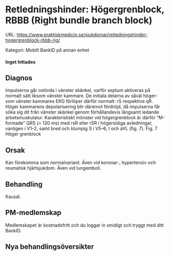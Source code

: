 # Retledningshinder: Högergrenblock, RBBB (Right bundle branch block)

URL: https://www.praktiskmedicin.se/sjukdomar/retledningshinder-hogergrenblock-rbbb-rig/



Kategori: Mobilt BankID på annan enhet

#### Inget hittades

## Diagnos

Impulserna går ostörda i vänster skänkel, varför septum aktiveras på normalt sätt liksom vänster kammare. De initiala delarna av såväl höger- som vänster kammares EKG förlöper därför normalt: rS respektive qR. Höger kammarens depolarisering blir däremot fördröjd, då impulserna får söka sig dit från vänster skänkel genom förhållandevis långsamt ledande arbetsmuskulatur. Karakteristiskt mönster vid högergrenblock är därför ”M-formade” QRS (> 120 ms) med rsR eller rSR i högersidiga avledningar, vanligen i V1–2, samt bred och klumpig S i V5–6, I och aVL (fig. 7).
Fig. 7 Höger grenblock

## Orsak

Kan förekomma som normalvariant. Även vid koronar-, hypertensiv och reumatisk hjärtsjukdom. Även vid lungemboli.

## Behandling

Kausal.

## PM-medlemskap

Medlemskapet är kostnadsfritt och du loggar in smidigt och tryggt med ditt BankID.

## Nya behandlingsöversikter

